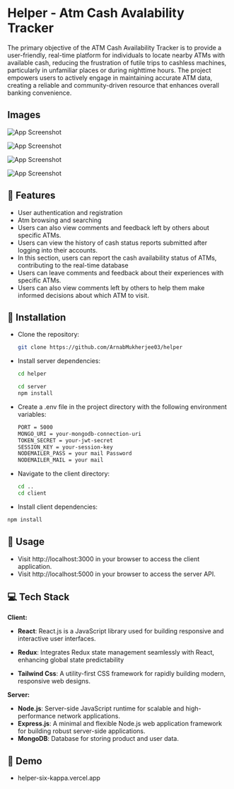 
# Helper - Atm Cash Avalability Tracker

The primary objective of the ATM Cash Availability Tracker is to provide a user-friendly, real-time platform for individuals to locate nearby ATMs with available cash, reducing the frustration of futile trips to cashless machines, particularly in unfamiliar places or during nighttime hours. The project empowers users to actively engage in maintaining accurate ATM data, creating a reliable and community-driven resource that enhances overall banking convenience.

## Images

![App Screenshot](/demo/home%20page.png)

![App Screenshot](/demo/list.png)

![App Screenshot](/demo/Atm.png)

![App Screenshot](/demo/login.png)


## 🎯 Features

- User authentication and registration
- Atm browsing and searching
- Users can also view comments and feedback left by others about specific ATMs. 
- Users can view the history of cash status reports submitted after logging into their accounts.
- In this section, users can report the cash availability status of ATMs, contributing to the real-time database 
- Users can leave comments and feedback about their experiences with specific ATMs. 
- Users can also view comments left by others to help them make informed decisions about which ATM to visit.

## 🎯 Installation

- Clone the repository:

   ```bash
   git clone https://github.com/ArnabMukherjee03/helper

   ```
-  Install server dependencies:
   ```bash
   cd helper
   ```
   ```bash
   cd server
   npm install
   ```
- Create a .env file in the project directory with the following environment variables:
   ```bash
   PORT = 5000
   MONGO_URI = your-mongodb-connection-uri
   TOKEN_SECRET = your-jwt-secret
   SESSION_KEY = your-session-key
   NODEMAILER_PASS = your mail Password
   NODEMAILER_MAIL = your mail
   ```
- Navigate to the client directory:
   ```bash
   cd ..
   cd client
   ```
-   Install client dependencies:
   ```bash
   npm install
   ```

## 🚀 Usage

- Visit http://localhost:3000 in your browser to access the client application.
- Visit http://localhost:5000 in your browser to access the server API.


## 💻 Tech Stack

**Client:** 
- **React**: React.js is a JavaScript library used for building responsive and interactive user interfaces.

- **Redux**: Integrates Redux state management seamlessly with React, enhancing global state predictability

- **Tailwind Css**: A utility-first CSS framework for rapidly building modern, responsive web designs.


**Server:** 
- **Node.js**: Server-side JavaScript runtime for scalable and high-performance network applications.
- **Express.js**: A minimal and flexible Node.js web application framework for building robust server-side applications.
- **MongoDB**: Database for storing product and user data.


## 🍿 Demo

- helper-six-kappa.vercel.app

